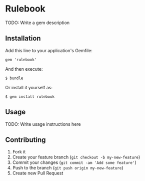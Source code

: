 # Rulebook

TODO: Write a gem description

## Installation

Add this line to your application's Gemfile:

    gem 'rulebook'

And then execute:

    $ bundle

Or install it yourself as:

    $ gem install rulebook

## Usage

TODO: Write usage instructions here

## Contributing

1. Fork it
2. Create your feature branch (`git checkout -b my-new-feature`)
3. Commit your changes (`git commit -am 'Add some feature'`)
4. Push to the branch (`git push origin my-new-feature`)
5. Create new Pull Request
